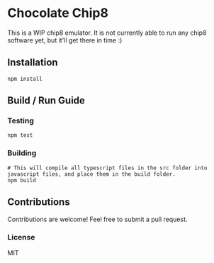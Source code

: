 # Chocolate Chip8

This is a WIP chip8 emulator. It is not currently able to run any chip8 software yet, but it'll get there in time :)

## Installation

```
npm install
```

## Build / Run Guide

### Testing

```
npm test
```

### Building

```
# This will compile all typescript files in the src folder into javascript files, and place them in the build folder.
npm build
```

## Contributions

Contributions are welcome! Feel free to submit a pull request.

### License

MIT
